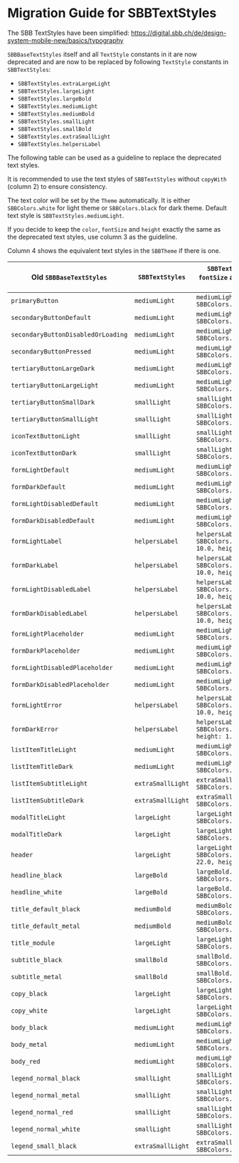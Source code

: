 # Migration Guide for SBBTextStyles

The SBB TextStyles have been simplified: https://digital.sbb.ch/de/design-system-mobile-new/basics/typography

`SBBBaseTextStyles` itself and all `TextStyle` constants in it are now deprecated and are now to be replaced by following `TextStyle` constants in `SBBTextStyles`:
* `SBBTextStyles.extraLargeLight`
* `SBBTextStyles.largeLight`
* `SBBTextStyles.largeBold`
* `SBBTextStyles.mediumLight`
* `SBBTextStyles.mediumBold`
* `SBBTextStyles.smallLight`
* `SBBTextStyles.smallBold`
* `SBBTextStyles.extraSmallLight`
* `SBBTextStyles.helpersLabel`

The following table can be used as a guideline to replace the deprecated text styles.

It is recommended to use the text styles of `SBBTextStyles` without `copyWith` (column 2) to ensure consistency.

The text color will be set by the `Theme` automatically. It is either `SBBColors.white` for light theme or `SBBColors.black` for dark theme. Default text style is `SBBTextStyles.mediumLight`.

If you decide to keep the `color`, `fontSize` and `height` exactly the same as the deprecated text styles, use column 3 as the guideline.

Column 4 shows the equivalent text styles in the `SBBTheme` if there is one.

| Old `SBBBaseTextStyles`            | `SBBTextStyles`   | `SBBTextStyles` (keep `color`, `fontSize` and `height` exactly the same)         | `SBBTheme.of(context)`                  |
| ---------------------------------- | ----------------- | -------------------------------------------------------------------------------- | --------------------------------------- |
| `primaryButton`                    | `mediumLight`     | `mediumLight.copyWith(color: SBBColors.white)`                                   | `primaryButtonTextStyle`                |
| `secondaryButtonDefault`           | `mediumLight`     | `mediumLight.copyWith(color: SBBColors.red)`                                     | `secondaryButtonTextStyle`              |
| `secondaryButtonDisabledOrLoading` | `mediumLight`     | `mediumLight.copyWith(color: SBBColors.metal)`                                   | `secondaryButtonTextStyleDisabled`      |
| `secondaryButtonPressed`           | `mediumLight`     | `mediumLight.copyWith(color: SBBColors.red125)`                                  | `secondaryButtonTextStyleHighlighted`   |
| `tertiaryButtonLargeDark`          | `mediumLight`     | `mediumLight.copyWith(color: SBBColors.white)`                                   | `tertiaryButtonLargeTextStyle`          |
| `tertiaryButtonLargeLight`         | `mediumLight`     | `mediumLight.copyWith(color: SBBColors.black)`                                   | `tertiaryButtonLargeTextStyle`          |
| `tertiaryButtonSmallDark`          | `smallLight`      | `smallLight.copyWith(color: SBBColors.white, height: 1.25)`                      | `tertiaryButtonSmallTextStyle`          |
| `tertiaryButtonSmallLight`         | `smallLight`      | `smallLight.copyWith(color: SBBColors.black, height: 1.25)`                      | `tertiaryButtonSmallTextStyle`          |
| `iconTextButtonLight`              | `smallLight`      | `smallLight.copyWith(color: SBBColors.black, height: 1.25)`                      | `iconTextButtonTextStyle`               |
| `iconTextButtonDark`               | `smallLight`      | `smallLight.copyWith(color: SBBColors.white, height: 1.25)`                      | `iconTextButtonTextStyle`               |
| `formLightDefault`                 | `mediumLight`     | `mediumLight.copyWith(color: SBBColors.black)`                                   | `textFieldTextStyle`                    |
| `formDarkDefault`                  | `mediumLight`     | `mediumLight.copyWith(color: SBBColors.white)`                                   | `textFieldTextStyle`                    |
| `formLightDisabledDefault`         | `mediumLight`     | `mediumLight.copyWith(color: SBBColors.metal)`                                   | `textFieldTextStyleDisabled`            |
| `formDarkDisabledDefault`          | `mediumLight`     | `mediumLight.copyWith(color: SBBColors.metal)`                                   | `textFieldTextStyleDisabled`            |
| `formLightLabel`                   | `helpersLabel`    | `helpersLabel.copyWith(color: SBBColors.metal, fontSize: 10.0, height: 1.2)`     | `selectLabelTextStyle`                  |
| `formDarkLabel`                    | `helpersLabel`    | `helpersLabel.copyWith(color: SBBColors.cement, fontSize: 10.0, height: 1.2)`    | `selectLabelTextStyle`                  |
| `formLightDisabledLabel`           | `helpersLabel`    | `helpersLabel.copyWith(color: SBBColors.metal, fontSize: 10.0, height: 1.2)`     | `selectLabelTextStyleDisabled`          |
| `formDarkDisabledLabel`            | `helpersLabel`    | `helpersLabel.copyWith(color: SBBColors.metal, fontSize: 10.0, height: 1.2)`     | `selectLabelTextStyleDisabled`          |
| `formLightPlaceholder`             | `mediumLight`     | `mediumLight.copyWith(color: SBBColors.metal)`                                   | `textFieldPlaceholderTextStyle`         |
| `formDarkPlaceholder`              | `mediumLight`     | `mediumLight.copyWith(color: SBBColors.cement)`                                  | `textFieldPlaceholderTextStyle`         |
| `formLightDisabledPlaceholder`     | `mediumLight`     | `mediumLight.copyWith(color: SBBColors.metal)`                                   | `textFieldPlaceholderTextStyleDisabled` |
| `formDarkDisabledPlaceholder`      | `mediumLight`     | `mediumLight.copyWith(color: SBBColors.metal)`                                   | `textFieldPlaceholderTextStyleDisabled` |
| `formLightError`                   | `helpersLabel`    | `helpersLabel.copyWith(color: SBBColors.red150, fontSize: 10.0, height: 1.2)`    | `textFieldErrorTextStyle`               |
| `formDarkError`                    | `helpersLabel`    | `helpersLabel.copyWith(color: SBBColors.red, fontSize: 10.0, height: 1.2)`       | `textFieldErrorTextStyle`               |
| `listItemTitleLight`               | `mediumLight`     | `mediumLight.copyWith(color: SBBColors.black)`                                   | `listItemTitleTextStyle`                |
| `listItemTitleDark`                | `mediumLight`     | `mediumLight.copyWith(color: SBBColors.white)`                                   | `listItemTitleTextStyle`                |
| `listItemSubtitleLight`            | `extraSmallLight` | `extraSmallLight.copyWith(color: SBBColors.metal, height: 1.25)`                 | `listItemSubtitleTextStyle`             |
| `listItemSubtitleDark`             | `extraSmallLight` | `extraSmallLight.copyWith(color: SBBColors.cement, height: 1.25)`                | `listItemSubtitleTextStyle`             |
| `modalTitleLight`                  | `largeLight`      | `largeLight.copyWith(color: SBBColors.black`                                     | `modalTitleTextStyle`                   |
| `modalTitleDark`                   | `largeLight`      | `largeLight.copyWith(color: SBBColors.white`                                     | `modalTitleTextStyle`                   |
| `header`                           | `largeLight`      | `largeLight.copyWith(color: SBBColors.white, fontSize: 22.0, height: 1.55)`      | -                                       |
| `headline_black`                   | `largeBold`       | `largeBold.copyWith(color: SBBColors.black, height: 1.0)`                        | -                                       |
| `headline_white`                   | `largeBold`       | `largeBold.copyWith(color: SBBColors.white, height: 1.0)`                        | -                                       |
| `title_default_black`              | `mediumBold`      | `mediumBold.copyWith(color: SBBColors.black, height: 1.0)`                       | -                                       |
| `title_default_metal`              | `mediumBold`      | `mediumBold.copyWith(color: SBBColors.metal, height: 1.0)`                       | -                                       |
| `title_module`                     | `largeLight`      | `largeLight.copyWith(color: SBBColors.red, height: 1.0)`                         | -                                       |
| `subtitle_black`                   | `smallBold`       | `smallBold.copyWith(color: SBBColors.black)`                                     | -                                       |
| `subtitle_metal`                   | `smallBold`       | `smallBold.copyWith(color: SBBColors.metal)`                                     | -                                       |
| `copy_black`                       | `largeLight`      | `largeLight.copyWith(color: SBBColors.black, height: 1.0)`                       | -                                       |
| `copy_white`                       | `largeLight`      | `largeLight.copyWith(color: SBBColors.white, height: 1.0)`                       | -                                       |
| `body_black`                       | `mediumLight`     | `mediumLight.copyWith(color: SBBColors.black, height: 1.0)`                      | -                                       |
| `body_metal`                       | `mediumLight`     | `mediumLight.copyWith(color: SBBColors.metal, height: 1.0)`                      | -                                       |
| `body_red`                         | `mediumLight`     | `mediumLight.copyWith(color: SBBColors.red, height: 1.0)`                        | -                                       |
| `legend_normal_black`              | `smallLight`      | `smallLight.copyWith(color: SBBColors.black)`                                    | -                                       |
| `legend_normal_metal`              | `smallLight`      | `smallLight.copyWith(color: SBBColors.metal)`                                    | -                                       |
| `legend_normal_red`                | `smallLight`      | `smallLight.copyWith(color: SBBColors.red)`                                      | -                                       |
| `legend_normal_white`              | `smallLight`      | `smallLight.copyWith(color: SBBColors.white)`                                    | -                                       |
| `legend_small_black`               | `extraSmallLight` | `extraSmallLight.copyWith(color: SBBColors.black, height: 1.0)`                  | -                                       |
    